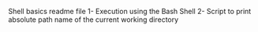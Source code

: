 Shell basics readme file
1- Execution using the Bash Shell
2- Script to print absolute path name of the current working directory

